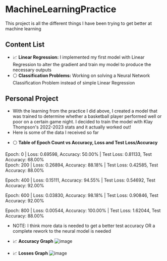 # MachineLearningPractice

This project is all the different things I have been trying to get better at machine learning

## Content List

* 📈 **Linear Regression:** I implemented my first model with Linear Regression to alter the gradient and train my model to produce the necessary outputs
* ⚪ **Classification Problems:** Working on solving a Neural Network Classification Problem instead of simple Linear Regression

## Personal Project
- With the learning from the practice I did above, I created a model that was trained to determine whether a basketball player performed well or poor on a certain game night. I decided to train the model with Klay Thompson's 2022-2023 stats and it actually worked out!
- Here is some of the data I received so far

* ⚪ **Table of Epoch Count vs Accuracy, Loss and Test Loss/Accuracy**

Epoch: 0 | Loss: 0.69598, Accuracy: 50.00% | Test Loss: 0.81133, Test Accuracy: 68.00%   
Epoch: 200 | Loss: 0.26894, Accuracy: 88.18% | Test Loss: 0.42585, Test Accuracy: 88.00%   

Epoch: 400 | Loss: 0.15111, Accuracy: 94.55% | Test Loss: 0.54692, Test Accuracy: 92.00%    

Epoch: 600 | Loss: 0.03830, Accuracy: 98.18% | Test Loss: 0.90846, Test Accuracy: 92.00%    

Epoch: 800 | Loss: 0.00544, Accuracy: 100.00% | Test Loss: 1.62044, Test Accuracy: 88.00%   


- NOTE: I think more data is needed to get a better test accuracy OR a complete rework to the neural model is needed

* 📈 **Accuracy Graph** 
![image](https://user-images.githubusercontent.com/69739606/225483842-2a89a1bd-ea61-4a9a-8c7b-6de398851de1.png)

* 📈 **Losses Graph** 
![image](https://user-images.githubusercontent.com/69739606/225483919-5afdcdd3-35a3-49d2-80a7-3b6460ff4869.png)
